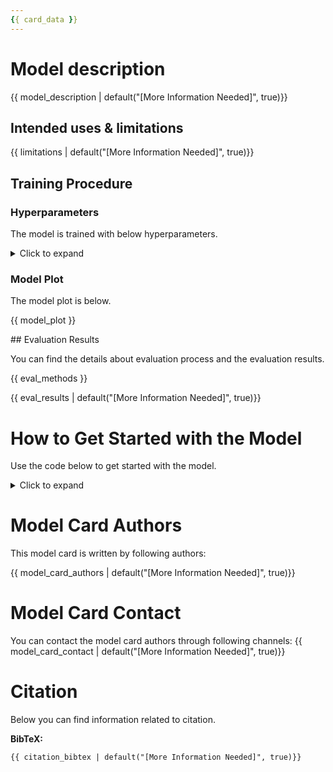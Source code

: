 ```yaml
---
{{ card_data }}
---
```


# Model description

{{ model_description | default("[More Information Needed]", true)}}

## Intended uses & limitations

{{ limitations | default("[More Information Needed]", true)}}

## Training Procedure

### Hyperparameters

The model is trained with below hyperparameters.

<details>
<summary> Click to expand </summary>

{{ hyperparameter_table }}

</details>

### Model Plot

The model plot is below.

{{ model_plot }}

## Evaluation Results

You can find the details about evaluation process and the evaluation results.

{{ eval_methods }}

{{ eval_results | default("[More Information Needed]", true)}}

# How to Get Started with the Model

Use the code below to get started with the model.

<details>
<summary> Click to expand </summary>

```python
{{ get_started_code | default("[More Information Needed]", true)}}
```

</details>




# Model Card Authors

This model card is written by following authors:

{{ model_card_authors | default("[More Information Needed]", true)}}

# Model Card Contact

You can contact the model card authors through following channels:
{{ model_card_contact | default("[More Information Needed]", true)}}

# Citation

Below you can find information related to citation.

**BibTeX:**
```
{{ citation_bibtex | default("[More Information Needed]", true)}}
```
